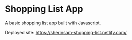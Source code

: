 # Shopping List App
A basic shopping list app built with Javascript.

Deployed site: 
https://sherinsam-shopping-list.netlify.com/
